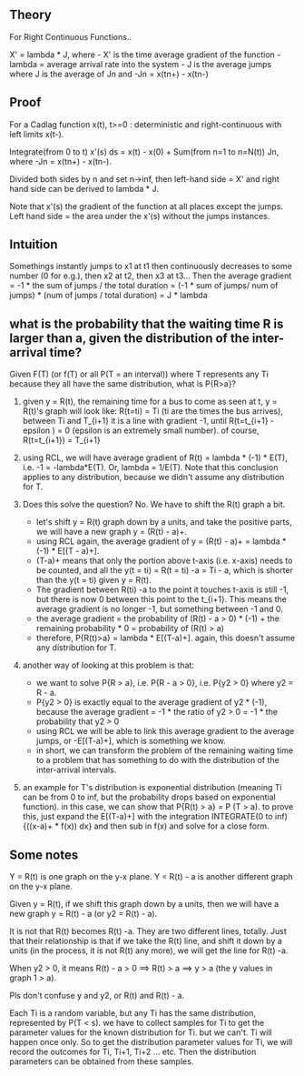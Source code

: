 Theory
--------------------

For Right Continuous Functions..

X' = lambda * J, where
	- X' is the time average gradient of the function
	- lambda = average arrival rate into the system
	- J is the average jumps where J is the average of Jn and -Jn = x(tn+) - x(tn-)

Proof
--------------------
For a Cadlag function x(t), t>=0 : deterministic and right-continuous with left limits x(t-).

Integrate(from 0 to t) x'(s) ds = x(t) - x(0) + Sum(from n=1 to n=N(t)) Jn, where -Jn = x(tn+) - x(tn-).

Divided both sides by n and set n->inf, then left-hand side = X' and right hand side can be derived to lambda * J.

Note that x'(s) the gradient of the function at all places except the jumps. 
Left hand side = the area under the x'(s) without the jumps instances.

Intuition
---------------------

Somethings instantly jumps to x1 at t1 then continuously decreases to some number (0 for e.g.), then x2 at t2, then x3 at t3... 
Then the average gradient = -1 * the sum of jumps / the total duration = (-1 * sum of jumps/ num of jumps) * (num of jumps / total duration) = J * lambda

what is the probability that the waiting time R is larger than a, given the distribution of the inter-arrival time?
-------------------------------------------------------------

Given F(T) (or f(T) or all P(T = an interval)) where T represents any Ti because they all have the same distribution, what is P{R>a}?

1. given y = R(t), the remaining time for a bus to come as seen at t, y = R(t)'s graph will look like: R(t=ti) = Ti (ti are the times the bus arrives), between Ti and T_{i+1} it is a line with gradient -1, until R(t=t_{i+1} - epsilon ) = 0 (epsilon is an extremely small number). of course, R(t=t_{i+1}) = T_{i+1}

2. using RCL, we will have average gradient of R(t) = lambda * (-1) * E(T), i.e. -1 = -lambda*E(T). Or, lambda = 1/E(T). Note that this conclusion applies to any distribution, because we didn't assume any distribution for T.

3. Does this solve the question? No. We have to shift the R(t) graph a bit.  
	- let's shift y = R(t) graph down by a units, and take the positive parts, we will have a new graph y = (R(t) - a)+. 
	- using RCL again, the average gradient of y = (R(t) - a)+  = lambda * (-1) * E[(T - a)+]. 
	- (T-a)+ means that only the portion above t-axis (i.e. x-axis) needs to be counted, and all the y(t = ti) = R(t = ti) -a = Ti - a, which is shorter than the y(t = ti) given y = R(t). 
	- The gradient between R(ti) -a to the point it touches t-axis is still -1, but there is now 0 between this point to the t_{i+1}. This means the average gradient is no longer -1, but something between -1 and 0.
	- the average gradient = the probability of (R(t) - a > 0) * (-1) + the remaining probability * 0 = probability of (R(t) > a)
	- therefore, P{R(t)>a} = lambda * E[(T-a)+]. again, this doesn't assume any distribution for T.
	
4. another way of looking at this problem is that:
	- we want to solve P{R > a}, i.e. P{R - a > 0}, i.e. P{y2 > 0} where y2 = R - a. 
	- P{y2 > 0} is exactly equal to the average gradient of y2 * (-1), because the average gradient = -1 * the ratio of y2 > 0 = -1 * the probability that y2 > 0
	- using RCL we will be able to link this average gradient to the average jumps, or -E[(T-a)+], which is something we know. 
	- in short, we can transform the problem of the remaining waiting time to a problem that has something to do with the distribution of the inter-arrival intervals.

5. an example for T's distribution is exponential distribution (meaning Ti can be from 0 to inf, but the probability drops based on exponential function). in this case, we can show that P{R(t) > a} = P (T > a). to prove this, just expand the E[(T-a)+] with the integration INTEGRATE(0 to inf) {((x-a)+ * f(x)) dx} and then sub in f(x) and solve for a close form.  

Some notes
---------------------

Y = R(t) is one graph on the y-x plane. 
Y = R(t) - a is another different graph on the y-x plane.

Given y =  R(t), if we shift this graph down by a units, then we will have a new graph y = R(t) - a (or y2 = R(t) - a). 

It is not that R(t) becomes R(t) -a.
They are two different lines, totally.
Just that their relationship is that if we take the R(t) line, and shift it down by a units (in the process, it is not R(t) any more), we will get the line for R(t) -a.

When y2 > 0, it means R(t) - a > 0 ==> R(t) > a ==> y > a (the y values in graph 1 > a).

Pls don't confuse y and y2, or R(t) and R(t) - a.


Each Ti is a random variable, but any Ti has the same distribution, represented by P(T < s). we have to collect samples for Ti to get the parameter values for the known distribution for Ti. but we can't. Ti will happen once only. So to get the distribution parameter values for Ti, we will record the outcomes for Ti, Ti+1, Ti+2 ... etc. Then the distribution parameters can be obtained from these samples. 
